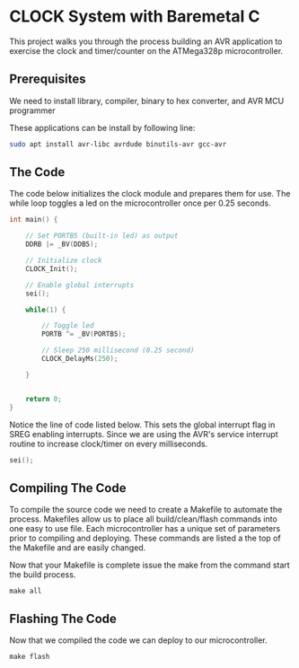 # CLOCK System with Baremetal C

This project walks you through the process building an AVR application to exercise the clock and timer/counter on the ATMega328p microcontroller.

## Prerequisites

We need to install library, compiler, binary to hex converter, and AVR MCU programmer

These applications can be install by following line:

```bash
sudo apt install avr-libc avrdude binutils-avr gcc-avr
```

## The Code

The code below initializes the clock module and prepares them for use. The while loop toggles a led on the microcontroller once per 0.25 seconds.

```c++
int main() {

    // Set PORTB5 (built-in led) as output
    DDRB |= _BV(DDB5);

    // Initialize clock
    CLOCK_Init();

    // Enable global interrupts
    sei();

    while(1) {

        // Toggle led
        PORTB ^= _BV(PORTB5);

        // Sleep 250 millisecond (0.25 second)
        CLOCK_DelayMs(250);

    }


    return 0;
}
```


Notice the line of code listed below. This sets the global interrupt flag in SREG enabling interrupts. Since we are using the AVR's service interrupt routine to increase clock/timer on every milliseconds.

```c++
sei();
```

## Compiling The Code

To compile the source code we need to create a Makefile to automate the process. Makefiles allow us to place all build/clean/flash commands into one easy to use file. Each microcontroller has a unique set of parameters prior to compiling and deploying. These commands are listed a the top of the Makefile and are easily changed.

Now that your Makefile is complete issue the make from the command start the build process.

```console
make all
```

## Flashing The Code

Now that we compiled the code we can deploy to our microcontroller.

```console
make flash
```
